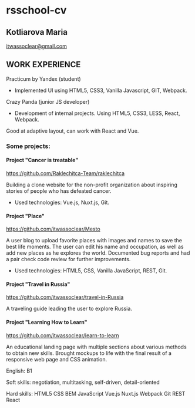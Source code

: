 # rsschool-cv

## Kotliarova Maria
itwassoclear@gmail.com

## WORK EXPERIENCE

Practicum by Yandex (student)
- Implemented UI using HTML5, CSS3, Vanilla Javascript, GIT, Webpack.

Crazy Panda (junior JS developer)
- Development of internal projects. Using HTML5, CSS3, LESS, React, Webpack.


Good at adaptive layout, can work with React and Vue.

### Some projects:

#### Project "Cancer is treatable"

https://github.com/Raklechitca-Team/raklechitca

Building a clone website for the non-profit organization about inspiring stories of people who has defeated cancer.

- Used technologies: Vue.js, Nuxt.js, Git.

#### Project "Place"

https://github.com/itwassoclear/Mesto

A user blog to upload favorite places with images and names to save the best life moments. The user can edit his name and occupation, as well as add new places as he explores the world. Documented bug reports and had a pair check code review for further improvements.

- Used technologies: HTML5, CSS, Vanilla JavaScript, REST, Git.




#### Project "Travel in Russia"

https://github.com/itwassoclear/travel-in-Russia

A traveling guide leading the user to explore Russia.




#### Project "Learning How to Learn"

https://github.com/itwassoclear/learn-to-learn

An educational landing page with multiple sections about various methods to obtain new skills. Brought mockups to life with the final result of a responsive web page and CSS animation.




English: B1

Soft skills: negotiation, multitasking, self-driven, detail-oriented

Hard skills: HTML5 CSS BEM JavaScript Vue.js Nuxt.js Webpack Git REST React
